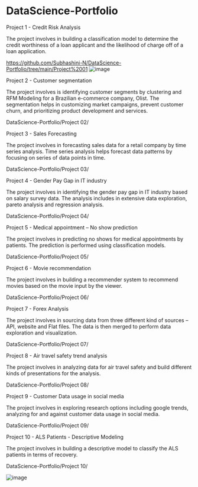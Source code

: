 # DataScience-Portfolio

Project 1 - Credit Risk Analysis
 
The project involves in building a classification model to determine the credit worthiness of a loan applicant and the likelihood of charge off of a     loan application. 


https://github.com/Subhashini-N/DataScience-Portfolio/tree/main/Project%2001
![image](https://user-images.githubusercontent.com/15967401/192911812-97cd75f6-ee63-483f-8734-b74b4fcffd02.png)




Project 2 - Customer segmentation

The project involves is identifying customer segments by clustering and RFM Modeling for a Brazilian e-commerce company, Olist. The segmentation    helps in customizing market campaigns, prevent customer churn, and prioritizing product development and services.

DataScience-Portfolio/Project 02/


Project 3 - Sales Forecasting 

The project involves in forecasting sales data for a retail company by time series analysis. Time series analysis helps forecast data patterns by  focusing on series of data points in time. 

DataScience-Portfolio/Project 03/

Project 4 - Gender Pay Gap in IT industry

The project involves in identifying the gender pay gap in IT industry based on salary survey data. The analysis includes in extensive data exploration, pareto analysis and regression analysis.

DataScience-Portfolio/Project 04/


Project 5 - Medical appointment – No show prediction

The project involves in predicting no shows for medical appointments by patients. The prediction is performed using classification models. 

DataScience-Portfolio/Project 05/


Project 6 - Movie recommendation

The project involves in building a recommender system to recommend movies based on the movie input by the viewer.

DataScience-Portfolio/Project 06/
   
Project 7 - Forex Analysis

The project involves in sourcing data from three different kind of sources – API, website and Flat files. The data is then merged to perform data    exploration and visualization.

DataScience-Portfolio/Project 07/

Project 8 - Air travel safety trend analysis

The project involves in analyzing data for air travel safety and build different kinds of presentations for the analysis.

DataScience-Portfolio/Project 08/

Project 9 - Customer Data usage in social media

The project involves in exploring research options including google trends, analyzing for and against customer data usage in social media. 

DataScience-Portfolio/Project 09/

Project 10 - ALS Patients - Descriptive Modeling

The project involves in building a descriptive model to classify the ALS patients in terms of recovery.

DataScience-Portfolio/Project 10/




![image](https://user-images.githubusercontent.com/15967401/192901577-12ac1dd2-b8eb-4cb4-9840-b5aefa92e8ab.png)
